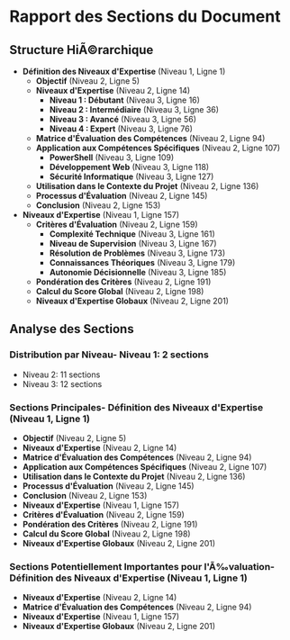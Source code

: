﻿# Rapport des Sections du Document

## Structure HiÃ©rarchique
- **Définition des Niveaux d'Expertise** (Niveau 1, Ligne 1)
  - **Objectif** (Niveau 2, Ligne 5)
  - **Niveaux d'Expertise** (Niveau 2, Ligne 14)
    - **Niveau 1 : Débutant** (Niveau 3, Ligne 16)
    - **Niveau 2 : Intermédiaire** (Niveau 3, Ligne 36)
    - **Niveau 3 : Avancé** (Niveau 3, Ligne 56)
    - **Niveau 4 : Expert** (Niveau 3, Ligne 76)
  - **Matrice d'Évaluation des Compétences** (Niveau 2, Ligne 94)
  - **Application aux Compétences Spécifiques** (Niveau 2, Ligne 107)
    - **PowerShell** (Niveau 3, Ligne 109)
    - **Développement Web** (Niveau 3, Ligne 118)
    - **Sécurité Informatique** (Niveau 3, Ligne 127)
  - **Utilisation dans le Contexte du Projet** (Niveau 2, Ligne 136)
  - **Processus d'Évaluation** (Niveau 2, Ligne 145)
  - **Conclusion** (Niveau 2, Ligne 153)
- **Niveaux d'Expertise** (Niveau 1, Ligne 157)
  - **Critères d'Évaluation** (Niveau 2, Ligne 159)
    - **Complexité Technique** (Niveau 3, Ligne 161)
    - **Niveau de Supervision** (Niveau 3, Ligne 167)
    - **Résolution de Problèmes** (Niveau 3, Ligne 173)
    - **Connaissances Théoriques** (Niveau 3, Ligne 179)
    - **Autonomie Décisionnelle** (Niveau 3, Ligne 185)
  - **Pondération des Critères** (Niveau 2, Ligne 191)
  - **Calcul du Score Global** (Niveau 2, Ligne 198)
  - **Niveaux d'Expertise Globaux** (Niveau 2, Ligne 201)

## Analyse des Sections

### Distribution par Niveau- Niveau 1: 2 sections
- Niveau 2: 11 sections
- Niveau 3: 12 sections

### Sections Principales- **Définition des Niveaux d'Expertise** (Niveau 1, Ligne 1)
- **Objectif** (Niveau 2, Ligne 5)
- **Niveaux d'Expertise** (Niveau 2, Ligne 14)
- **Matrice d'Évaluation des Compétences** (Niveau 2, Ligne 94)
- **Application aux Compétences Spécifiques** (Niveau 2, Ligne 107)
- **Utilisation dans le Contexte du Projet** (Niveau 2, Ligne 136)
- **Processus d'Évaluation** (Niveau 2, Ligne 145)
- **Conclusion** (Niveau 2, Ligne 153)
- **Niveaux d'Expertise** (Niveau 1, Ligne 157)
- **Critères d'Évaluation** (Niveau 2, Ligne 159)
- **Pondération des Critères** (Niveau 2, Ligne 191)
- **Calcul du Score Global** (Niveau 2, Ligne 198)
- **Niveaux d'Expertise Globaux** (Niveau 2, Ligne 201)

### Sections Potentiellement Importantes pour l'Ã‰valuation- **Définition des Niveaux d'Expertise** (Niveau 1, Ligne 1)
- **Niveaux d'Expertise** (Niveau 2, Ligne 14)
- **Matrice d'Évaluation des Compétences** (Niveau 2, Ligne 94)
- **Niveaux d'Expertise** (Niveau 1, Ligne 157)
- **Niveaux d'Expertise Globaux** (Niveau 2, Ligne 201)

